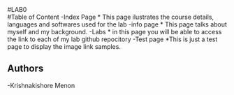<div aligh="center">#LAB0</div>
#Table of Content
-Index Page
 * This page ilustrates the course details, languages and softwares used for the lab
-info page
 * This page talks about myself and my background.
-Labs
 * in this page you will be  able to access the link to each of my lab github repocitory
-Test page
 *This is just a test page to display the image link samples.
  
  
  ## Authors
  -Krishnakishore Menon
